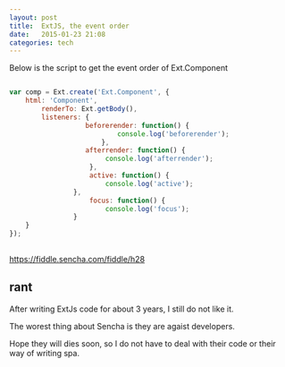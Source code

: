 ```yaml
---
layout: post
title:  ExtJS, the event order
date:   2015-01-23 21:08 
categories: tech 
---
```


Below is the script to get the event order of Ext.Component

```javascript

var comp = Ext.create('Ext.Component', {
    html: 'Component',
        renderTo: Ext.getBody(),
	    listeners: {
	               beforerender: function() {
		                   console.log('beforerender');
				       },
				   afterrender: function() {
					    console.log('afterrender');
					},
					active: function() {
						console.log('active');
				},
					focus: function() {
						console.log('focus');
				}
    }
});
 
```


https://fiddle.sencha.com/fiddle/h28


## rant

After writing ExtJs code for about 3 years, I still do not like it.

The worest thing about Sencha is they are agaist developers. 

Hope they will dies soon, so I do not have to deal with their code or their way of writing spa.




